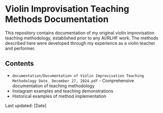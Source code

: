 # Violin Improvisation Teaching Methods Documentation

This repository contains documentation of my original violin improvisation teaching methodology, established prior to any AI/RLHF work. The methods described here were developed through my experience as a violin teacher and performer.

## Contents
- `documentation/Documentation of Violin Improvisation Teaching Methodology Date_ December 27, 2024.pdf` - Comprehensive documentation of teaching methodology
- Instagram examples and teaching demonstrations
- Historical examples of method implementation

Last updated: [Date]
